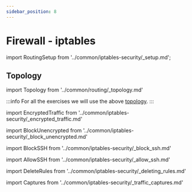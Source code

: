 ```yaml
---
sidebar_position: 8
---
```


# Firewall - iptables

import RoutingSetup from '../common/iptables-security/_setup.md';

<RoutingSetup/>

## Topology

import Topology from '../common/routing/_topology.md'

<Topology/>

:::info
For all the exercises we will use the above [topology](#topology).
:::




import EncryptedTraffic from '../common/iptables-security/_encrypted_traffic.md'

<EncryptedTraffic/>

import BlockUnencrypted from '../common/iptables-security/_block_unencrypted.md'

<BlockUnencrypted/>

import BlockSSH from '../common/iptables-security/_block_ssh.md'

<BlockSSH/>

import AllowSSH from '../common/iptables-security/_allow_ssh.md'

<AllowSSH/>

import DeleteRules from '../common/iptables-security/_deleting_rules.md'

<DeleteRules/>

import Captures from '../common/iptables-security/_traffic_captures.md'

<Captures/>


